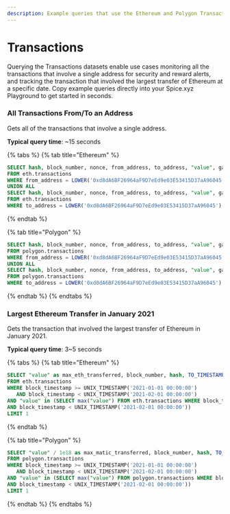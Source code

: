 ```yaml
---
description: Example queries that use the Ethereum and Polygon Transactions datasets
---
```


# Transactions

Querying the Transactions datasets enable use cases monitoring all the transactions that involve a single address for security and reward alerts, and tracking the transaction that involved the largest transfer of Ethereum at a specific date. Copy example queries directly into your Spice.xyz Playground to get started in seconds.&#x20;

### All Transactions From/To an Address

Gets all of the transactions that involve a single address.

**Typical query time**: \~15 seconds

{% tabs %}
{% tab title="Ethereum" %}
```sql
SELECT hash, block_number, nonce, from_address, to_address, "value", gas  
FROM eth.transactions 
WHERE from_address = LOWER('0xd8dA6BF26964aF9D7eEd9e03E53415D37aA96045')
UNION ALL
SELECT hash, block_number, nonce, from_address, to_address, "value", gas  
FROM eth.transactions 
WHERE to_address = LOWER('0xd8dA6BF26964aF9D7eEd9e03E53415D37aA96045')
```
{% endtab %}

{% tab title="Polygon" %}
```sql
SELECT hash, block_number, nonce, from_address, to_address, "value", gas  
FROM polygon.transactions 
WHERE from_address = LOWER('0xd8dA6BF26964aF9D7eEd9e03E53415D37aA96045')
UNION ALL
SELECT hash, block_number, nonce, from_address, to_address, "value", gas  
FROM polygon.transactions 
WHERE to_address = LOWER('0xd8dA6BF26964aF9D7eEd9e03E53415D37aA96045')
```
{% endtab %}
{% endtabs %}

### Largest Ethereum Transfer in January 2021

Gets the transaction that involved the largest transfer of Ethereum in January 2021.

**Typical query time**: 3\~5 seconds

{% tabs %}
{% tab title="Ethereum" %}
```sql
SELECT "value" as max_eth_transferred, block_number, hash, TO_TIMESTAMP(block_timestamp) as block_timestamp
FROM eth.transactions 
WHERE block_timestamp >= UNIX_TIMESTAMP('2021-01-01 00:00:00')
   AND block_timestamp < UNIX_TIMESTAMP('2021-02-01 00:00:00')
AND "value" in (SELECT max("value") FROM eth.transactions WHERE block_timestamp >= UNIX_TIMESTAMP('2021-01-01 00:00:00')
AND block_timestamp < UNIX_TIMESTAMP('2021-02-01 00:00:00'))
LIMIT 1
```
{% endtab %}

{% tab title="Polygon" %}
```sql
SELECT "value" / 1e18 as max_matic_transferred, block_number, hash, TO_TIMESTAMP(block_timestamp) as block_timestamp
FROM polygon.transactions 
WHERE block_timestamp >= UNIX_TIMESTAMP('2021-01-01 00:00:00')
   AND block_timestamp < UNIX_TIMESTAMP('2021-02-01 00:00:00')
AND "value" in (SELECT max("value") FROM polygon.transactions WHERE block_timestamp >= UNIX_TIMESTAMP('2021-01-01 00:00:00')
AND block_timestamp < UNIX_TIMESTAMP('2021-02-01 00:00:00'))
LIMIT 1
```
{% endtab %}
{% endtabs %}
